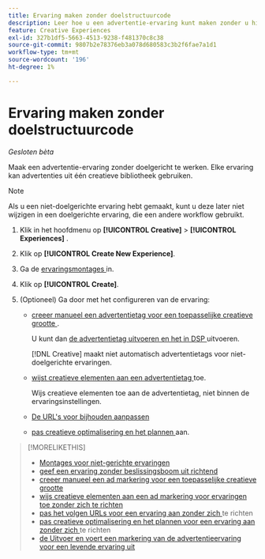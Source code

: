 ```yaml
---
title: Ervaring maken zonder doelstructuurcode
description: Leer hoe u een advertentie-ervaring kunt maken zonder u hiervoor te hoeven inzetten.
feature: Creative Experiences
exl-id: 327b1df5-5663-4513-9238-f481370c8c38
source-git-commit: 9807b2e78376eb3a078d680583c3b2f6fae7a1d1
workflow-type: tm+mt
source-wordcount: '196'
ht-degree: 1%

---
```


# Ervaring maken zonder doelstructuurcode

*Gesloten bèta*

Maak een advertentie-ervaring zonder doelgericht te werken. Elke ervaring kan advertenties uit één creatieve bibliotheek gebruiken.

>[!NOTE]
>
> Als u een niet-doelgerichte ervaring hebt gemaakt, kunt u deze later niet wijzigen in een doelgerichte ervaring, die een andere workflow gebruikt.

1. Klik in het hoofdmenu op **[!UICONTROL Creative]** > **[!UICONTROL Experiences]** .

1. Klik op **[!UICONTROL Create New Experience]**.

1. Ga de [ ervaringsmontages ](experience-settings-no-targeting.md) in.

1. Klik op **[!UICONTROL Create]**.

1. (Optioneel) Ga door met het configureren van de ervaring:

   * [ creeer manueel een advertentietag voor een toepasselijke creatieve grootte ](experience-tag-create-manually.md).

     U kunt dan [ de advertentietag uitvoeren en het in DSP ](/help/creative/experiences/experience-tag-export.md) uitvoeren.

     [!DNL Creative] maakt niet automatisch advertentietags voor niet-doelgerichte ervaringen.

   * [ wijst creatieve elementen aan een advertentietag ](experience-tag-assign-creatives.md) toe.

     Wijs creatieve elementen toe aan de advertentietag, niet binnen de ervaringsinstellingen.

   * [De URL&#39;s voor bijhouden aanpassen](experience-tracking-urls-no-targeting.md)

   * [ pas creatieve optimalisering en het plannen ](experience-optimization-scheduling-no-targeting.md) aan.

>[!MORELIKETHIS]
>
>* [ Montages voor niet-gerichte ervaringen ](experience-settings-no-targeting.md)
>* [ geef een ervaring zonder beslissingsboom uit richtend ](experience-edit-no-targeting.md)
>* [ creeer manueel een ad markering voor een toepasselijke creatieve grootte ](/help/creative/experiences/experience-tag-create-manually.md)
>* [ wijs creatieve elementen aan een ad markering voor ervaringen toe zonder zich te richten ](experience-tag-assign-creatives.md)
>* [ pas het volgen URLs voor een ervaring aan zonder zich ](/help/creative/experiences/experience-tracking-urls-no-targeting.md) te richten
>* [ pas creatieve optimalisering en het plannen voor een ervaring aan zonder zich ](/help/creative/experiences/experience-optimization-scheduling-no-targeting.md) te richten
>* [ de Uitvoer en voert een markering van de advertentieervaring voor een levende ervaring uit ](/help/creative/experiences/experience-tag-export.md)
